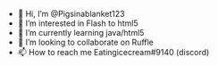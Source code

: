 - 👋 Hi, I’m @Pigsinablanket123
- 👀 I’m interested in Flash to html5
- 🌱 I’m currently learning java/html5
- 💞️ I’m looking to collaborate on Ruffle
- 📫 How to reach me Eatingicecream#9140 (discord)

<!---
Pigsinablanket123/Pigsinablanket123 is a ✨ special ✨ repository because its `README.md` (this file) appears on your GitHub profile.
You can click the Preview link to take a look at your changes.
--->
